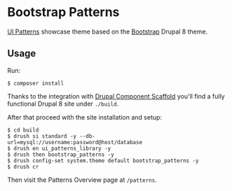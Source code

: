 # Bootstrap Patterns

[UI Patterns](https://www.drupal.org/project/ui_patterns) showcase theme based on the
[Bootstrap](https://www.drupal.org/project/bootstrap) Drupal 8 theme.
 
## Usage

Run:

```
$ composer install
```

Thanks to the integration with [Drupal Component Scaffold](https://github.com/nuvoleweb/drupal-component-scaffold)
you'll find a fully functional Drupal 8 site under ``./build``.

After that proceed with the site installation and setup:

```
$ cd build
$ drush si standard -y --db-url=mysql://username:password@host/database
$ drush en ui_patterns_library -y
$ drush then bootstrap_patterns -y
$ drush config-set system.theme default bootstrap_patterns -y
$ drush cr
```

Then visit the Patterns Overview page at `/patterns`.
